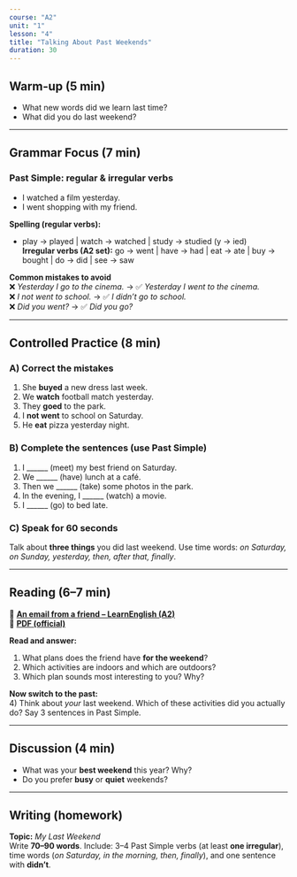```yaml
---
course: "A2"
unit: "1"
lesson: "4"
title: "Talking About Past Weekends"
duration: 30
---
```


## Warm-up (5 min)
- What new words did we learn last time?
- What did you do last weekend?

---

## Grammar Focus (7 min)
### Past Simple: regular & irregular verbs
- I watched a film yesterday.  
- I went shopping with my friend.  

**Spelling (regular verbs):**  
- play → played | watch → watched | study → studied (y → ied)  
**Irregular verbs (A2 set):** go → went | have → had | eat → ate | buy → bought | do → did | see → saw

**Common mistakes to avoid**  
❌ *Yesterday I go to the cinema.* → ✅ *Yesterday I went to the cinema.*  
❌ *I not went to school.* → ✅ *I didn’t go to school.*  
❌ *Did you went?* → ✅ *Did you go?*

---

## Controlled Practice (8 min)
### A) Correct the mistakes
1) She **buyed** a new dress last week.  
2) We **watch** football match yesterday.  
3) They **goed** to the park.  
4) I **not went** to school on Saturday.  
5) He **eat** pizza yesterday night.

### B) Complete the sentences (use Past Simple)
1) I ______ (meet) my best friend on Saturday.  
2) We ______ (have) lunch at a café.  
3) Then we ______ (take) some photos in the park.  
4) In the evening, I ______ (watch) a movie.  
5) I ______ (go) to bed late.

### C) Speak for 60 seconds
Talk about **three things** you did last weekend. Use time words: *on Saturday, on Sunday, yesterday, then, after that, finally*.

---

## Reading (6–7 min)

📰 **[An email from a friend – LearnEnglish (A2)](https://learnenglish.britishcouncil.org/skills/reading/a2-reading/email-friend)**  
📄 **[PDF (official)](https://learnenglish.britishcouncil.org/sites/podcasts/files/LearnEnglish_Reading-A2-An-email-from-a-friend.pdf)**

**Read and answer:**
1) What plans does the friend have **for the weekend**?  
2) Which activities are indoors and which are outdoors?  
3) Which plan sounds most interesting to you? Why?

**Now switch to the past:**  
4) Think about *your* last weekend. Which of these activities did you actually do? Say 3 sentences in Past Simple.

---

## Discussion (4 min)
- What was your **best weekend** this year? Why?  
- Do you prefer **busy** or **quiet** weekends?

---

## Writing (homework)
**Topic:** *My Last Weekend*  
Write **70–90 words**. Include: 3–4 Past Simple verbs (at least **one irregular**), time words (*on Saturday, in the morning, then, finally*), and one sentence with **didn’t**.
